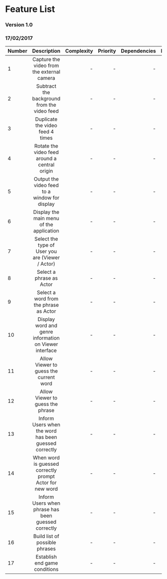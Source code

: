 # Feature List
### Version 1.0
### 17/02/2017

| Number        | Description                                                     | Complexity  | Priority | Dependencies | Prototype |
| ------------- |:---------------------------------------------------------------:| -----------:|---------:|-------------:|----------:|
| 1             | Capture the video from the external camera                      | -           | -        | -            | True      |
| 2             | Subtract the background from the video feed                     | -           | -        | -            | True      |
| 3             | Duplicate the video feed 4 times                                | -           | -        | -            | True      |
| 4             | Rotate the video feed around a central origin                   | -           | -        | -            | True      |
| 5             | Output the video feed to a window for display                   | -           | -        | -            | True      |
| 6             | Display the main menu of the application                        | -           | -        | -            | False     |
| 7             | Select the type of User you are (Viewer / Actor)                | -           | -        | -            | False     |
| 8             | Select a phrase as Actor                                        | -           | -        | -            | False     |
| 9             | Select a word from the phrase as Actor                          | -           | -        | -            | False     |
| 10            | Display word and genre information on Viewer interface          | -           | -        | -            | False     |
| 11            | Allow Viewer to guess the current word                          | -           | -        | -            | False     |
| 12            | Allow Viewer to guess the phrase                                | -           | -        | -            | False     |
| 13            | Inform Users when the word has been guessed correctly           | -           | -        | -            | False     |
| 14            | When word is guessed correctly prompt Actor for new word        | -           | -        | -            | False     |
| 15            | Inform Users when phrase has been guessed correctly             | -           | -        | -            | False     |
| 16            | Build list of possible phrases                                  | -           | -        | -            | False     |
| 17            | Establish end game conditions                                   | -           | -        | -            | False     |
